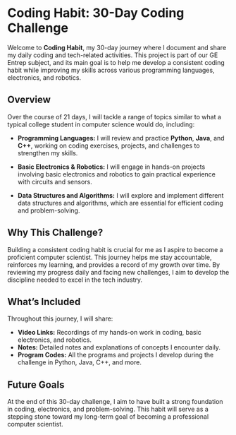 # Coding Habit: 30-Day Coding Challenge

Welcome to **Coding Habit**, my 30-day journey where I document and share my daily coding and tech-related activities. This project is part of our GE Entrep subject, and its main goal is to help me develop a consistent coding habit while improving my skills across various programming languages, electronics, and robotics.

## Overview

Over the course of 21 days, I will tackle a range of topics similar to what a typical college student in computer science would do, including:

- **Programming Languages:** I will review and practice **Python**, **Java**, and **C++**, working on coding exercises, projects, and challenges to strengthen my skills.
  
- **Basic Electronics & Robotics:** I will engage in hands-on projects involving basic electronics and robotics to gain practical experience with circuits and sensors.

- **Data Structures and Algorithms:** I will explore and implement different data structures and algorithms, which are essential for efficient coding and problem-solving.

## Why This Challenge?

Building a consistent coding habit is crucial for me as I aspire to become a proficient computer scientist. This journey helps me stay accountable, reinforces my learning, and provides a record of my growth over time. By reviewing my progress daily and facing new challenges, I aim to develop the discipline needed to excel in the tech industry.

## What’s Included

Throughout this journey, I will share:

- **Video Links:** Recordings of my hands-on work in coding, basic electronics, and robotics.
- **Notes:** Detailed notes and explanations of concepts I encounter daily.
- **Program Codes:** All the programs and projects I develop during the challenge in Python, Java, C++, and more.

## Future Goals

At the end of this 30-day challenge, I aim to have built a strong foundation in coding, electronics, and problem-solving. This habit will serve as a stepping stone toward my long-term goal of becoming a professional computer scientist.
